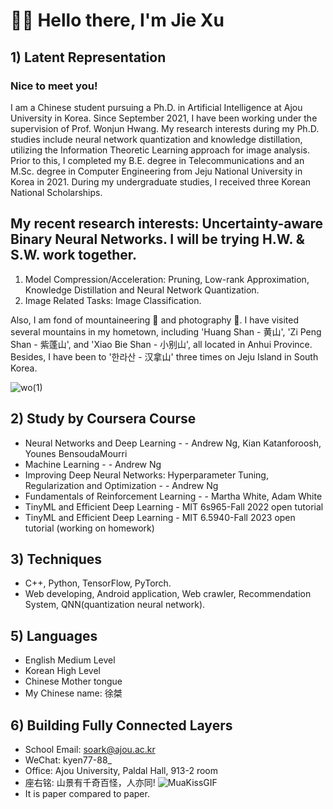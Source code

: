 # 👋👋 Hello there, I'm Jie Xu

## 1) Latent Representation


### Nice to meet you! 

I am a Chinese student pursuing a Ph.D. in Artificial Intelligence at Ajou University in Korea. Since September 2021, I have been working under the supervision of Prof. Wonjun Hwang. My research interests during my Ph.D. studies include neural network quantization and knowledge distillation, utilizing the Information Theoretic Learning approach for image analysis. Prior to this, I completed my B.E. degree in Telecommunications and an M.Sc. degree in Computer Engineering from Jeju National University in Korea in 2021. During my undergraduate studies, I received three Korean National Scholarships.

## My recent research interests: Uncertainty-aware Binary Neural Networks. I will be trying H.W. & S.W. work together.
1. Model Compression/Acceleration: Pruning, Low-rank Approximation, Knowledge Distillation and Neural Network Quantization.
2. Image Related Tasks: Image Classification.

Also, I am fond of mountaineering 🗻 and photography 📸. I have visited several mountains in my hometown, including 'Huang Shan - 黄山', 'Zi Peng Shan - 紫蓬山', and 'Xiao Bie Shan - 小别山', all located in Anhui Province. Besides, I have been to '한라산 - 汉拿山' three times on Jeju Island in South Korea.

![wo(1)](https://github.com/Luadoo/Luadoo/assets/58927660/6dca96d0-d4c3-438b-8cce-0f79247e2c27)

## 2) Study by Coursera Course
* Neural Networks and Deep Learning - - Andrew Ng, Kian Katanforoosh, Younes BensoudaMourri
* Machine Learning - - Andrew Ng
* Improving Deep Neural Networks: Hyperparameter Tuning, Regularization and Optimization - - Andrew Ng
* Fundamentals of Reinforcement Learning - - Martha White, Adam White
* TinyML and Efficient Deep Learning - MIT 6s965-Fall 2022 open tutorial
* TinyML and Efficient Deep Learning - MIT 6.5940-Fall 2023 open tutorial (working on homework)
  
## 3) Techniques
* C++, Python, TensorFlow, PyTorch.
*  Web developing, Android application, Web crawler, Recommendation System, QNN(quantization neural network).
  
## 5) Languages
* English Medium Level
* Korean High Level
* Chinese Mother tongue
* My Chinese name: 徐桀

## 6) Building Fully Connected Layers
* School Email: soark@ajou.ac.kr
* WeChat: kyen77-88_
* Office: Ajou University, Paldal Hall, 913-2 room
* 座右铭: 山景有千奇百怪，人亦同! ![MuaKissGIF](https://github.com/Luadoo/Luadoo/assets/58927660/3c108936-1a60-49f0-9515-7c8bba8bc37e)
* It is paper compared to paper.


